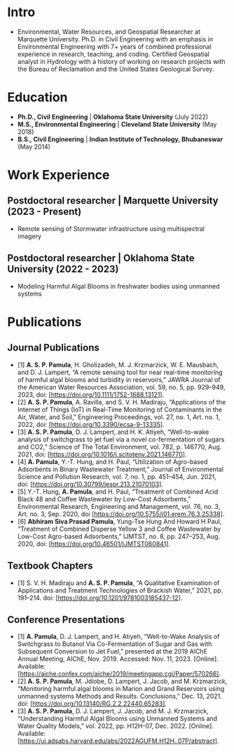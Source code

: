 # Intro
- Environmental, Water Resources, and Geospatial Researcher at Marquette University. Ph.D. in Civil Engineering with an emphasis in Environmental Engineering with 7+ years of combined professional experience in research, teaching, and coding. Certified Geospatial analyst in Hydrology with a history of working on research projects with the Bureau of Reclamation and the United States Geological Survey.

# Education
- **Ph.D., Civil Engineering** | **Oklahoma State University** (July 2022)
- **M.S., Environmental Engineering** | **Cleveland State University** (May 2018)
- **B.S., Civil Engineering** | **Indian Institute of Technology, Bhubaneswar** (May 2014)

# Work Experience
## Postdoctoral researcher | Marquette University (2023 - Present)
- Remote sensing of Stormwater infrastructure using multispectral imagery
  
## Postdoctoral researcher | Oklahoma State University (2022 - 2023)
- Modeling Harmful Algal Blooms in freshwater bodies using unmanned systems

# Publications
## Journal Publications
- [1]	**A. S. P. Pamula**, H. Gholizadeh, M. J. Krzmarzick, W. E. Mausbach, and D. J. Lampert, “A remote sensing tool for near real-time monitoring of harmful algal blooms and turbidity in reservoirs,” JAWRA Journal of the American Water Resources Association, vol. 59, no. 5, pp. 929–949, 2023, doi: [https://doi.org/10.1111/1752-1688.13121].
- [2]	**A. S. P. Pamula**, A. Ravilla, and S. V. H. Madiraju, “Applications of the Internet of Things (IoT) in Real-Time Monitoring of Contaminants in the Air, Water, and Soil,” Engineering Proceedings, vol. 27, no. 1, Art. no. 1, 2022, doi: [https://doi.org/10.3390/ecsa-9-13335].
- [3]	**A. S. P. Pamula**, D. J. Lampert, and H. K. Atiyeh, “Well-to-wake analysis of switchgrass to jet fuel via a novel co-fermentation of sugars and CO2,” Science of The Total Environment, vol. 782, p. 146770, Aug. 2021, doi: [https://doi.org/10.1016/j.scitotenv.2021.146770].
- [4]	**A. Pamula**, Y.-T. Hung, and H. Paul, “Utilization of Agro-based Adsorbents in Binary Wastewater Treatment,” Journal of Environmental Science and Pollution Research, vol. 7, no. 1, pp. 451–454, Jun. 2021, doi: [https://doi.org/10.30799/jespr.213.21070103].
- [5]	Y.-T. Hung, **A. Pamula**, and H. Paul, “Treatment of Combined Acid Black 48 and Coffee Wastewater by Low-Cost Adsorbents,” Environmental Research, Engineering and Management, vol. 76, no. 3, Art. no. 3, Sep. 2020, doi [https://doi.org/10.5755/j01.erem.76.3.25338].
- [6]	**Abhiram Siva Prasad Pamula**, Yung-Tse Hung And Howard H Paul, “Treatment of Combined Disperse Yellow 3 and Coffee Wastewater by Low-Cost Agro-based Adsorbents,” IJMTST, no. 8, pp. 247–253, Aug. 2020, doi: [https://doi.org/10.46501/IJMTST060841].


## Textbook Chapters
- [1]	S. V. H. Madiraju and **A. S. P. Pamula**, “A Qualitative Examination of Applications and Treatment Technologies of Brackish Water,” 2021, pp. 191–214. doi: [https://doi.org/10.1201/9781003185437-12].

## Conference Presentations
- [1]	**A. Pamula**, D. J. Lampert, and H. Atiyeh, “Well-to-Wake Analysis of Switchgrass to Butanol Via Co-Fermentation of Sugar and Gas with Subsequent Conversion to Jet Fuel,” presented at the 2019 AIChE Annual Meeting, AIChE, Nov. 2019. Accessed: Nov. 11, 2023. [Online]. Available: [https://aiche.confex.com/aiche/2019/meetingapp.cgi/Paper/570266].
- [2]	**A. S. P. Pamula**, M. Jdiobe, D. Lampert, J. Jacob, and M. Krzmarzick, “Monitoring harmful algal blooms in Marion and Grand Reservoirs using unmanned systems Methods and Results. Conclusions,” Dec. 13, 2021. doi: [https://doi.org/10.13140/RG.2.2.22440.65283].
- [3]	**A. S. P. Pamula**, D. J. Lampert, J. Jacob, and M. J. Krzmarzick, “Understanding Harmful Algal Blooms using Unmanned Systems and Water Quality Models,” vol. 2022, pp. H12H-07, Dec. 2022. [Online]. Available: [https://ui.adsabs.harvard.edu/abs/2022AGUFM.H12H..07P/abstract].



